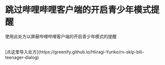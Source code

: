 # 跳过哔哩哔哩客户端的开启青少年模式提醒
使用此处方以屏蔽哔哩哔哩客户端的开启青少年模式的提醒

<br />
[点这里导入处方](https://greenify.github.io/Hiiragi-Yuriko/rx-skip-bili-teenager-dialog)
